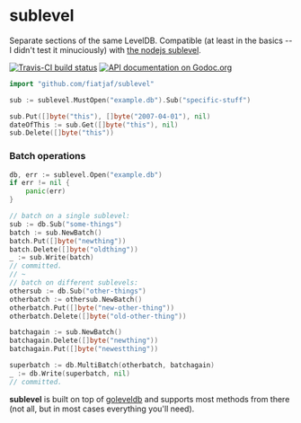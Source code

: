 # sublevel

Separate sections of the same LevelDB. Compatible (at least in the basics -- I didn't test it minuciously) with [the nodejs sublevel](https://github.com/dominictarr/level-sublevel).

[![Travis-CI build status](https://travis-ci.org/fiatjaf/sublevel.svg)](https://travis-ci.org/fiatjaf/sublevel)
[![API documentation on Godoc.org](https://img.shields.io/badge/godoc-reference-orange.svg)](https://godoc.org/github.com/fiatjaf/sublevel)

```go
import "github.com/fiatjaf/sublevel"

sub := sublevel.MustOpen("example.db").Sub("specific-stuff")

sub.Put([]byte("this"), []byte("2007-04-01"), nil)
dateOfThis := sub.Get([]byte("this"), nil)
sub.Delete([]byte("this"))
```

### Batch operations

```go
db, err := sublevel.Open("example.db")
if err != nil {
    panic(err)
}

// batch on a single sublevel:
sub := db.Sub("some-things")
batch := sub.NewBatch()
batch.Put([]byte("newthing"))
batch.Delete([]byte("oldthing"))
_ := sub.Write(batch)
// committed.
// ~
// batch on different sublevels:
othersub := db.Sub("other-things")
otherbatch := othersub.NewBatch()
otherbatch.Put([]byte("new-other-thing"))
otherbatch.Delete([]byte("old-other-thing"))

batchagain := sub.NewBatch()
batchagain.Delete([]byte("newthing"))
batchagain.Put([]byte("newestthing"))

superbatch := db.MultiBatch(otherbatch, batchagain)
_ := db.Write(superbatch, nil)
// committed.
```

**sublevel** is built on top of [goleveldb](http://godoc.org/github.com/syndtr/goleveldb/leveldb) and supports most methods from there (not all, but in most cases everything you'll need).
